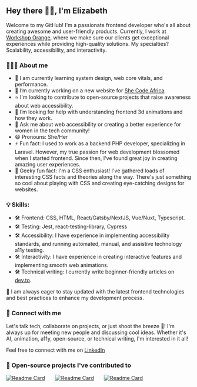 
## Hey there 👋🏾, I'm Elizabeth

Welcome to my GitHub! I'm a passionate frontend developer who's all about creating awesome and user-friendly products. Currently, I work at [Workshop Orange](https://workshoporange.co/), where we make sure our clients get exceptional experiences while providing high-quality solutions. My specialties? Scalability, accessibility, and interactivity. 

### 👩🏾‍💻 About me

- 🌱 I am currently learning system design, web core vitals, and performance.
- 🔭 I’m currently working on a new website for [She Code Africa](https://github.com/she-code-africa/SCA-WEBSITE-V3).
- ⭐️ I'm looking to contribute to open-source projects that raise awareness about web accessibility.
- 🤔 I’m looking for help with understanding frontend 3d animations and how they work.
- 💬 Ask me about web accessibility or creating a better experience for women in the tech community!
- 😄 Pronouns: She/Her
- ⚡ Fun fact: I used to work as a backend PHP developer, specializing in Laravel. However, my true passion for web development blossomed when I started frontend. Since then, I've found great joy in creating amazing user experiences.
- 🤖 Geeky fun fact: I'm a CSS enthusiast! I've gathered loads of interesting CSS facts and theories along the way. There's just something so cool about playing with CSS and creating eye-catching designs for websites.


### 💡 Skills:

- 🛠️ Frontend: CSS, HTML, React/Gatsby/NextJS, Vue/Nuxt, Typescript.  
- 🛠️ Testing: Jest, react-testing-library, Cypress
- 🛠️ Accessibility: I have experience in implementing accessibility standards, and running automated, manual, and assistive technology a11y testing.
- 🛠️ Interactivity: I have experience in creating interactive features and implementing smooth web animations.
- 🛠️ Technical writing: I currently write beginner-friendly articles on [dev.to](https://dev.to/ilizette).
  
🎯 I am always eager to stay updated with the latest frontend technologies and best practices to enhance my development process.


### 📨 Connect with me

Let's talk tech, collaborate on projects, or just shoot the breeze 🚀! I'm always up for meeting new people and discussing cool ideas. Whether it's AI, animation, a11y, open-source, or technical writing,  I'm interested in it all!

Feel free to connect with me on [LinkedIn](https://www.linkedin.com/in/elizabeth-lola/)  

### 📌 Open-source projects I've contributed to 

[![Readme Card](https://github-readme-stats.vercel.app/api/pin/?username=layer5io&repo=layer5&theme=synthwave)](https://github.com/anuraghazra/github-readme-stats)
&#8287;&#8287;&#8287;&#8287;&#8287; [![Readme Card](https://github-readme-stats.vercel.app/api/pin/?username=she-code-africa&repo=SCA-WEBSITE-V3&theme=synthwave)](https://github.com/anuraghazra/github-readme-stats) &#8287;&#8287;&#8287;&#8287;&#8287; [![Readme Card](https://github-readme-stats.vercel.app/api/pin/?username=she-code-africa&repo=WOSCA-FE&theme=synthwave)](https://github.com/anuraghazra/github-readme-stats)

<!--
**Lezette/Lezette** is a ✨ _special_ ✨ repository because its `README.md` (this file) appears on your GitHub profile.

Here are some ideas to get you started:

## I am currently learning  and I'm looking to 
- 🔭 I’m currently working on ...
- 🤔 I’m looking for help with ...
- 💬 Ask me about ...
- 📫 How to reach me: ...
 😄 Pronouns: She/Her
- ⚡ Fun fact: ...
-->

